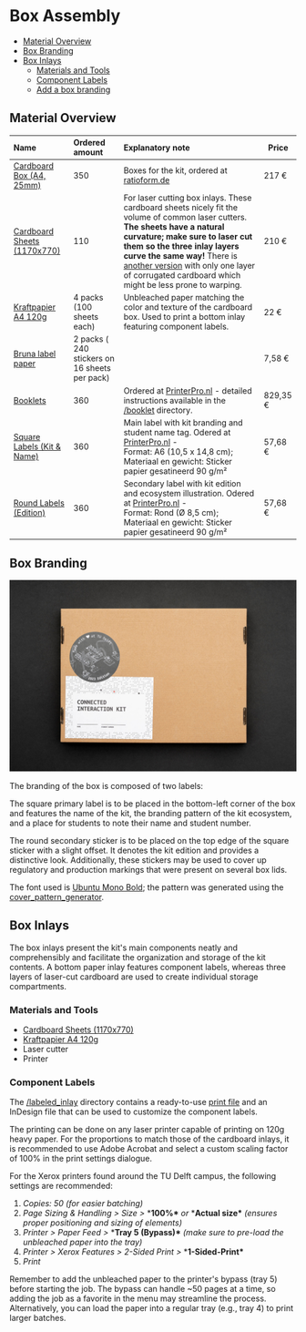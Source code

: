 # Box Assembly

- [Material Overview](#material-overview)
- [Box Branding](#box-branding)
- [Box Inlays](#box-inlays)
  - [Materials and Tools](#materials-and-tools)
  - [Component Labels](#component-labels)
  - [Add a box branding](#add-a-box-branding)
  



## Material Overview

| Name                                                         | Ordered amount                                | Explanatory note                                             | Price    |
| :----------------------------------------------------------- | :-------------------------------------------- | :----------------------------------------------------------- | -------- |
| [Cardboard Box (A4, 25mm)](https://www.ratioform.de/p/stuelpdeckelkarton-braun-1201040105/188-10/) | 350                                           | Boxes for the kit, ordered at [ratioform.de](https://www.ratioform.de/p/stuelpdeckelkarton-braun-1201040105/188-10/) | 217 €    |
| [Cardboard Sheets (1170x770)](https://www.pressel.com/p/pressel-karton-zwischenlagen-2-wellig-1170x770x7mm-braun-20-stuck/830801) | 110                                           | For laser cutting box inlays. These cardboard sheets nicely fit the volume of common laser cutters. **The sheets have a natural curvature; make sure to laser cut them so the three inlay layers curve the same way!** There is [another version](https://www.pressel.com/p/pressel-karton-zwischenlagen-1-wellig-1170x770mm/830800?tracking=searchterm:1170x770mm) with only one layer of corrugated cardboard which might be less prone to warping. | 210 €    |
| [Kraftpapier A4 120g](https://discountoffice.nl/p/kraftpapier-folia-din-a4-120gr/) | 4 packs (100 sheets each)                     | Unbleached paper matching the color and texture of the cardboard box. Used to print a bottom inlay featuring component labels. | 22 €     |
| [Bruna label paper](https://www.bruna.nl/kantoor/etiket-bruna-105x37mm-240stuks-796398) | 2 packs ( 240 stickers on 16 sheets per pack) |                                                              | 7,58 €   |
| [Booklets](/production_files/2023_edition/booklet)           | 360                                           | Ordered at [PrinterPro.nl](https://www.printerpro.nl/producten/brochures-magazines-geniet/) - detailed instructions available in the [/booklet](/production_files/2023_edition/booklet) directory. | 829,35 € |
| [Square Labels (Kit & Name)](https://www.printerpro.nl/producten/etiketten/) | 360                                           | Main label with kit branding and student name tag. Odered at [PrinterPro.nl](https://www.printerpro.nl/producten/etiketten/) - <br />Format: A6 (10,5 x 14,8 cm);  <br />Materiaal en gewicht: Sticker papier gesatineerd 90 g/m² | 57,68 €  |
| [Round Labels (Edition)](https://www.printerpro.nl/producten/etiketten/) | 360                                           | Secondary label with kit edition and ecosystem illustration. Odered at [PrinterPro.nl](https://www.printerpro.nl/producten/etiketten/) - <br />Format: Rond (Ø 8,5 cm);  <br />Materiaal en gewicht: Sticker papier gesatineerd 90 g/m² | 57,68 €  |



## Box Branding

![Closed box](/assets/connected-interaction-kit-2023-box.jpg)

The branding of the box is composed of two labels: 

The square primary label is to be placed in the bottom-left corner of the box and features the name of the kit, the branding pattern of the kit ecosystem, and a place for students to note their name and student number. 

The round secondary sticker is to be placed on the top edge of the square sticker with a slight offset. It denotes the kit edition and provides a distinctive look. Additionally, these stickers may be used to cover up regulatory and production markings that were present on several box lids.

The font used is [Ubuntu Mono Bold](https://design.ubuntu.com/font); the pattern was generated using the [cover_pattern_generator](/production_files/2023_edition/booklet/cover_pattern_generator/).


## Box Inlays

The box inlays present the kit's main components neatly and comprehensibly and facilitate the organization and storage of the kit contents. A bottom paper inlay features component labels, whereas three layers of laser-cut cardboard are used to create individual storage compartments.

### Materials and Tools

- [Cardboard Sheets (1170x770)](https://www.pressel.com/p/pressel-karton-zwischenlagen-2-wellig-1170x770mm/830801)
- [Kraftpapier A4 120g](https://discountoffice.nl/p/kraftpapier-folia-din-a4-120gr/)
- Laser cutter
- Printer


### Component Labels

The [/labeled_inlay](labeled_inlay/) directory contains a ready-to-use [print file](labeled_inlay/print_file.pdf) and an InDesign file that can be used to customize the component labels.

The printing can be done on any laser printer capable of printing on 120g heavy paper. For the proportions to match those of the cardboard inlays, it is recommended to use Adobe Acrobat and select a custom scaling factor of 100% in the print settings dialogue.

For the Xerox printers found around the TU Delft campus, the following settings are recommended:

1. *Copies: 50 (for easier batching)*
2. *Page Sizing & Handling > Size >* ***100%\*** *or* ***Actual size\*** *(ensures proper positioning and sizing of elements)* 
3. *Printer > Paper Feed >* ***Tray 5 (Bypass)\*** *(make sure to pre-load the unbleached paper into the tray)*
4. *Printer > Xerox Features > 2-Sided Print >* ***1-Sided-Print\***
5. *Print*

Remember to add the unbleached paper to the printer's bypass (tray 5) before starting the job. The bypass can handle ~50 pages at a time, so adding the job as a favorite in the menu may streamline the process. Alternatively, you can load the paper into a regular tray (e.g., tray 4) to print larger batches.
